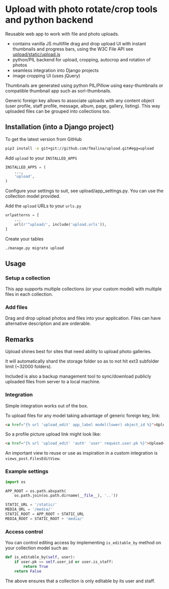 # Upload with photo rotate/crop tools and python backend

Reusable web app to work with file and photo uploads.

- contains vanilla JS multifile drag and drop upload UI with instant
thumbnails and progress bars, using the W3C File API see
[upload/static/upload.js](upload/upload.js)
- python/PIL backend for upload, cropping, autocrop and rotation of photos
- seamless integration into Django projects
- image cropping UI (uses jQuery)

Thumbnails are generated using python PIL/Pillow using easy-thumbnails
or compatible thumbnail app such as sorl-thumbnails.

Generic foreign key allows to associate uploads with any content object
(user profile, staff profile, message, album, page, gallery, listing).
This way uploaded files can be grouped into collections too.


## Installation (into a Django project)

To get the latest version from GitHub
```bash
pip3 install -e git+git://github.com/fmalina/upload.git#egg=upload
```
Add `upload` to your `INSTALLED_APPS`
```python
INSTALLED_APPS = (
    ...,
    'upload',
)
```
Configure your settings to suit, see upload/app_settings.py. You can use
the collection model provided.

Add the `upload` URLs to your `urls.py`
```python
urlpatterns = [
    ...
    url(r'^upload/', include('upload.urls')),
]
```
Create your tables
```bash
./manage.py migrate upload
```
## Usage

### Setup a collection

This app supports multiple collections (or your custom model) with
multiple files in each collection.

### Add files

Drag and drop upload photos and files into your application. Files can
have alternative description and are orderable.

## Remarks

Upload shines best for sites that need ability to upload photo
galleries.

It will automatically shard the storage folder so as to not hit ext3
subfolder limit (\~32000 folders).

Included is also a backup management tool to sync/download publicly
uploaded files from server to a local machine.

### Integration

Simple integration works out of the box.

To upload files for any model taking advantage of generic foreign key,
link:
```html
<a href="{% url 'upload_edit' app_label model(lower) object_id %}">Upload</a>
```
So a profile picture upload link might look like:
```html
<a href="{% url 'upload_edit' 'auth' 'user' request.user.pk %}">Upload</a>
```
An important view to reuse or use as inspiration in a custom integration
is `views_post.FilesEditView`.

### Example settings
```python
import os

APP_ROOT = os.path.abspath(
    os.path.join(os.path.dirname(__file__), '..'))

STATIC_URL = '/static/'
MEDIA_URL = '/media/'
STATIC_ROOT = APP_ROOT + STATIC_URL
MEDIA_ROOT = STATIC_ROOT + 'media/'
```
### Access control

You can control editing access by implementing `is_editable_by` method
on your collection model such as:
```python
def is_editable_by(self, user):
    if user.pk == self.user_id or user.is_staff:
        return True
    return False
```
The above ensures that a collection is only editable by its user and
staff.
